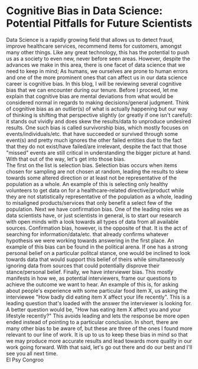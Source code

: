 # Cognitive Bias in Data Science: Potential Pitfalls for Future Scientists

  Data Science is a rapidly growing field that allows us to detect fraud, improve healthcare services, recommend items for customers, amongst many other things. Like any great technology, this has the potential to push us as a society to even new, never before seen areas. However, despite the advances we make in this area, there is one facet of data science that we need to keep in mind; As humans, we ourselves are prone to human errors and one of the more prominent ones that can affect us in our data science career is cognitive bias. In this blog, I will be reviewing several cognitive bias that we can encounter during our tenure.
    Before I proceed, let me explain that cognitive bias are mental deviations from what would be considered normal in regards to making decisions/general judgment. Think of cognitive bias as an outlier(s) of what is actually happening but our way of thinking is shifting that perspective slightly (or greatly if one isn't careful): it stands out vividly and does skew the results/data to unproduce undesired results. One such bias is called survivorship bias, which mostly focuses on events/individuals/etc. that have succeeded or survived through some event(s) and pretty much ignores the other failed entities due to the fact that they do not exist/have failed/are irrelevant, despite the fact that those "missed" events are still critical in understanding the bigger picture at hand.
    With that out of the way, let's get into those bias.   
    The first on the list is selection bias. Selection bias occurs when items chosen for sampling are not chosen at random, leading the results to skew towards some altered direction or at least not be representative of the population as a whole. An example of this is selecting only healthy volunteers to get data on for a healthcare-related directive/product while they are not statistically representative of the population as a whole, leading to misaligned products/services that only benefit a select few of the population.
     Next we have confirmation bias. One of the leading roles we as data scientists have, or just scientists in general, is to start our research with open minds with a look towards all types of data from all available sources. Confirmation bias, however, is the opposite of that. It is the act of searching for information/data/etc. that already confirms whatever hypothesis we were working towards answering in the first place. An example of this bias can be found in the political arena. If one has a strong personal belief on a particular politcal stance, one would be inclined to look towards data that would support this belief of theirs while simultaneously ignoring data from sources that could potentially disprove their stance/personal belief.
    Finally, we have interviewer bias. This mostly manifests in how we, as potential interviewers, frame our questions to achieve the outcome we want to hear. An example of this is, for asking about people's experience with some particular food item X, us asking the interviewee "How badly did eating item X affect your life recently". This is a leading question that's loaded with the answer the interviewer is looking for. A better question would be, "How has eating item X affect you and your lifestyle recently?" This avoids leading and lets the response be more open ended instead of pointing to a particular conclusion.
    In short, there are many other bias to be aware of, but these are three of the ones I found more relevant to our line of work. It is up to us to keep these bias in mind so that we may produce more accurate results and lead towards more quality in our work going forward. 
    With that said, let's go out there and do our best and I'll see you all next time.  
    El Psy Congroo
